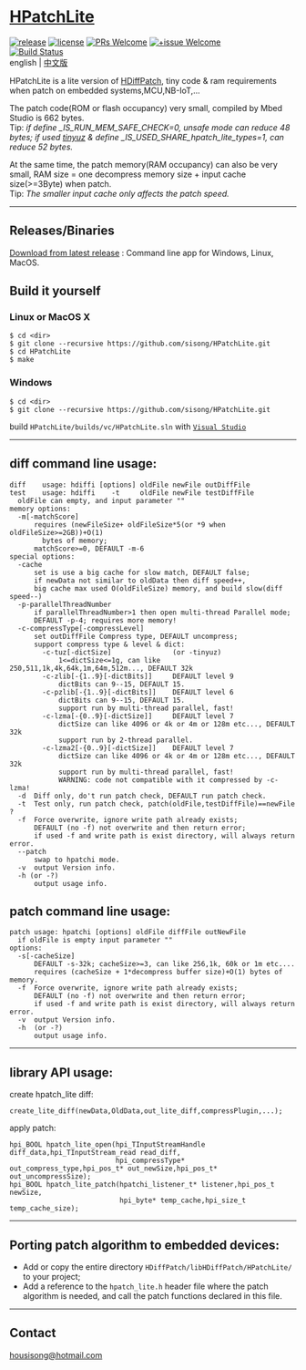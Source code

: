 # [HPatchLite](https://github.com/sisong/HPatchLite)
[![release](https://img.shields.io/badge/release-v0.4.3-blue.svg)](https://github.com/sisong/HPatchLite/releases) 
[![license](https://img.shields.io/badge/license-MIT-blue.svg)](https://github.com/sisong/HPatchLite/blob/main/LICENSE) 
[![PRs Welcome](https://img.shields.io/badge/PRs-welcome-blue.svg)](https://github.com/sisong/HPatchLite/pulls)
[![+issue Welcome](https://img.shields.io/github/issues-raw/sisong/HPatchLite?color=green&label=%2Bissue%20welcome)](https://github.com/sisong/HPatchLite/issues)   
[![Build Status](https://github.com/sisong/HPatchLite/workflows/ci/badge.svg?branch=main)](https://github.com/sisong/HPatchLite/actions?query=workflow%3Aci+branch%3Amain)   
 english | [中文版](README_cn.md)   

HPatchLite is a lite version of [HDiffPatch](https://github.com/sisong/HDiffPatch), tiny code & ram requirements when patch on embedded systems,MCU,NB-IoT,...   

The patch code(ROM or flash occupancy) very small, compiled by Mbed Studio is 662 bytes.    
Tip: *if define _IS_RUN_MEM_SAFE_CHECK=0, unsafe mode can reduce 48 bytes; 
if used [tinyuz](https://github.com/sisong/tinyuz) & define _IS_USED_SHARE_hpatch_lite_types=1, can reduce 52 bytes.*   
   
At the same time, the patch memory(RAM occupancy) can also be very small, 
RAM size = one decompress memory size + input cache size(>=3Byte) when patch.    
Tip: *The smaller input cache only affects the patch speed.*   

---
## Releases/Binaries
[Download from latest release](https://github.com/sisong/HPatchLite/releases) : Command line app for Windows, Linux, MacOS.     

## Build it yourself
### Linux or MacOS X ###
```
$ cd <dir>
$ git clone --recursive https://github.com/sisong/HPatchLite.git
$ cd HPatchLite
$ make
```

### Windows ###
```
$ cd <dir>
$ git clone --recursive https://github.com/sisong/HPatchLite.git
```
build `HPatchLite/builds/vc/HPatchLite.sln` with [`Visual Studio`](https://visualstudio.microsoft.com)   

---
## **diff** command line usage:  
```
diff    usage: hdiffi [options] oldFile newFile outDiffFile
test    usage: hdiffi    -t     oldFile newFile testDiffFile
  oldFile can empty, and input parameter ""
memory options:
  -m[-matchScore]
      requires (newFileSize+ oldFileSize*5(or *9 when oldFileSize>=2GB))+O(1)
        bytes of memory;
      matchScore>=0, DEFAULT -m-6
special options:
  -cache
      set is use a big cache for slow match, DEFAULT false;
      if newData not similar to oldData then diff speed++,
      big cache max used O(oldFileSize) memory, and build slow(diff speed--)
  -p-parallelThreadNumber
      if parallelThreadNumber>1 then open multi-thread Parallel mode;
      DEFAULT -p-4; requires more memory!
  -c-compressType[-compressLevel]
      set outDiffFile Compress type, DEFAULT uncompress;
      support compress type & level & dict:
        -c-tuz[-dictSize]               (or -tinyuz)
            1<=dictSize<=1g, can like 250,511,1k,4k,64k,1m,64m,512m..., DEFAULT 32k
        -c-zlib[-{1..9}[-dictBits]]     DEFAULT level 9
            dictBits can 9--15, DEFAULT 15.
        -c-pzlib[-{1..9}[-dictBits]]    DEFAULT level 6
            dictBits can 9--15, DEFAULT 15.
            support run by multi-thread parallel, fast!
        -c-lzma[-{0..9}[-dictSize]]     DEFAULT level 7
            dictSize can like 4096 or 4k or 4m or 128m etc..., DEFAULT 32k
            support run by 2-thread parallel.
        -c-lzma2[-{0..9}[-dictSize]]    DEFAULT level 7
            dictSize can like 4096 or 4k or 4m or 128m etc..., DEFAULT 32k
            support run by multi-thread parallel, fast!
            WARNING: code not compatible with it compressed by -c-lzma!
  -d  Diff only, do't run patch check, DEFAULT run patch check.
  -t  Test only, run patch check, patch(oldFile,testDiffFile)==newFile ?
  -f  Force overwrite, ignore write path already exists;
      DEFAULT (no -f) not overwrite and then return error;
      if used -f and write path is exist directory, will always return error.
  --patch
      swap to hpatchi mode.
  -v  output Version info.
  -h (or -?)
      output usage info.
```

## **patch** command line usage:  
```
patch usage: hpatchi [options] oldFile diffFile outNewFile
  if oldFile is empty input parameter ""
options:
  -s[-cacheSize]
      DEFAULT -s-32k; cacheSize>=3, can like 256,1k, 60k or 1m etc....
      requires (cacheSize + 1*decompress buffer size)+O(1) bytes of memory.
  -f  Force overwrite, ignore write path already exists;
      DEFAULT (no -f) not overwrite and then return error;
      if used -f and write path is exist directory, will always return error.
  -v  output Version info.
  -h  (or -?)
      output usage info.
```

---
## library API usage:
create hpatch_lite diff:
```
create_lite_diff(newData,OldData,out_lite_diff,compressPlugin,...);
```
apply patch:
```
hpi_BOOL hpatch_lite_open(hpi_TInputStreamHandle diff_data,hpi_TInputStream_read read_diff,
                          hpi_compressType* out_compress_type,hpi_pos_t* out_newSize,hpi_pos_t* out_uncompressSize);
hpi_BOOL hpatch_lite_patch(hpatchi_listener_t* listener,hpi_pos_t newSize,
                           hpi_byte* temp_cache,hpi_size_t temp_cache_size);
```

---
## Porting patch algorithm to embedded devices:
* Add or copy the entire directory `HDiffPatch/libHDiffPatch/HPatchLite/` to your project;
* Add a reference to the `hpatch_lite.h` header file where the patch algorithm is needed, and call the patch functions declared in this file.

---
## Contact
housisong@hotmail.com  